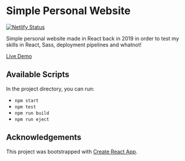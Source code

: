 # Simple Personal Website

[![Netlify Status](https://api.netlify.com/api/v1/badges/b74c8d80-2b1b-40de-a297-ab0da54b3761/deploy-status)](https://app.netlify.com/sites/vhernandez/deploys)

Simple personal website made in React back in 2019 in order to test my skills in React, Sass, deployment pipelines and whatnot!

[Live Demo](https://vhernandez.me)

## Available Scripts

In the project directory, you can run:

- `npm start`
- `npm test`
- `npm run build`
- `npm run eject`

## Acknowledgements

This project was bootstrapped with [Create React App](https://github.com/facebook/create-react-app).
